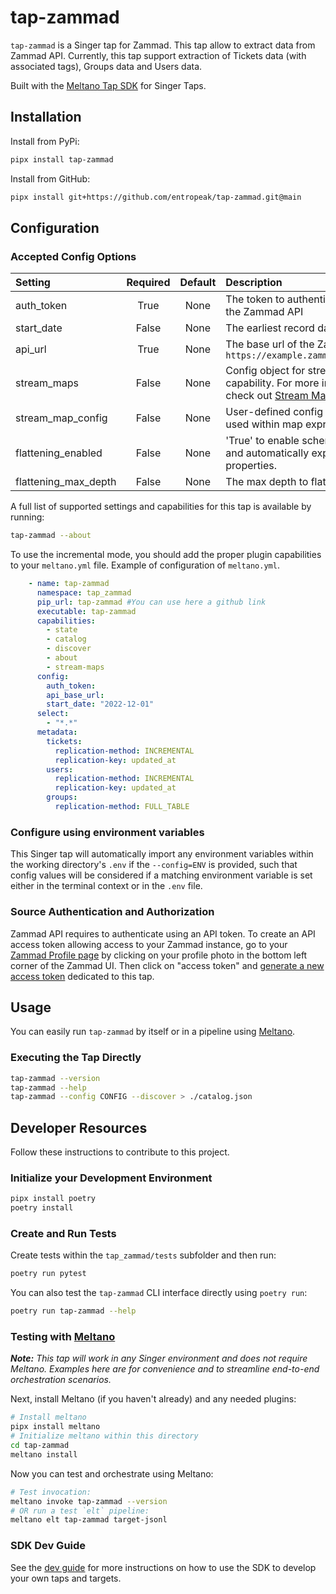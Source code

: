 # tap-zammad

`tap-zammad` is a Singer tap for Zammad.
This tap allow to extract data from Zammad API.
Currently, this tap support extraction of Tickets data (with associated tags), Groups data and Users data.

Built with the [Meltano Tap SDK](https://sdk.meltano.com) for Singer Taps.



## Installation

Install from PyPi:

```bash
pipx install tap-zammad
```


Install from GitHub:

```bash
pipx install git+https://github.com/entropeak/tap-zammad.git@main
```


## Configuration

### Accepted Config Options

<!--
Developer TODO: Provide a list of config options accepted by the tap.

This section can be created by copy-pasting the CLI output from:

```
tap-zammad --about --format=markdown
```
-->
| Setting             | Required | Default | Description |
|:--------------------|:--------:|:-------:|:------------|
| auth_token          | True     | None    | The token to authenticate against the Zammad API |
| start_date          | False    | None    | The earliest record date to sync |
| api_url             | True     | None    | The base url of the Zammad API e.g. `https://example.zammad.com/api/v1/` |
| stream_maps         | False    | None    | Config object for stream maps capability. For more information check out [Stream Maps](https://sdk.meltano.com/en/latest/stream_maps.html). |
| stream_map_config   | False    | None    | User-defined config values to be used within map expressions. |
| flattening_enabled  | False    | None    | 'True' to enable schema flattening and automatically expand nested properties. |
| flattening_max_depth| False    | None    | The max depth to flatten schemas. |

A full list of supported settings and capabilities for this
tap is available by running:


```bash
tap-zammad --about
```

To use the incremental mode, you should add the proper plugin capabilities to your `meltano.yml` file.
Example of configuration of `meltano.yml`.

```yaml
    - name: tap-zammad
      namespace: tap_zammad
      pip_url: tap-zammad #You can use here a github link
      executable: tap-zammad
      capabilities:
        - state
        - catalog
        - discover
        - about
        - stream-maps
      config:
        auth_token:
        api_base_url:
        start_date: "2022-12-01"
      select:
        - "*.*"
      metadata:
        tickets:
          replication-method: INCREMENTAL
          replication-key: updated_at
        users:
          replication-method: INCREMENTAL
          replication-key: updated_at
        groups:
          replication-method: FULL_TABLE
```

### Configure using environment variables

This Singer tap will automatically import any environment variables within the working directory's
`.env` if the `--config=ENV` is provided, such that config values will be considered if a matching
environment variable is set either in the terminal context or in the `.env` file.

### Source Authentication and Authorization

Zammad API requires to authenticate using an API token. To create an API access token allowing access to your Zammad instance, go to your [Zammad Profile page](https://user-docs.zammad.org/en/latest/extras/profile-and-settings.html#profile-settings) by clicking on your profile photo in the bottom left corner of the Zammad UI. Then click on "access token" and [generate a new access token](https://user-docs.zammad.org/en/latest/extras/profile-and-settings.html#user-profile-settings) dedicated to this tap. 

## Usage

You can easily run `tap-zammad` by itself or in a pipeline using [Meltano](https://meltano.com/).

### Executing the Tap Directly

```bash
tap-zammad --version
tap-zammad --help
tap-zammad --config CONFIG --discover > ./catalog.json
```

## Developer Resources

Follow these instructions to contribute to this project.

### Initialize your Development Environment

```bash
pipx install poetry
poetry install
```

### Create and Run Tests

Create tests within the `tap_zammad/tests` subfolder and
  then run:

```bash
poetry run pytest
```

You can also test the `tap-zammad` CLI interface directly using `poetry run`:

```bash
poetry run tap-zammad --help
```

### Testing with [Meltano](https://www.meltano.com)

_**Note:** This tap will work in any Singer environment and does not require Meltano.
Examples here are for convenience and to streamline end-to-end orchestration scenarios._

<!--
Developer TODO:
Your project comes with a custom `meltano.yml` project file already created. Open the `meltano.yml` and follow any "TODO" items listed in
the file.
-->

Next, install Meltano (if you haven't already) and any needed plugins:

```bash
# Install meltano
pipx install meltano
# Initialize meltano within this directory
cd tap-zammad
meltano install
```

Now you can test and orchestrate using Meltano:

```bash
# Test invocation:
meltano invoke tap-zammad --version
# OR run a test `elt` pipeline:
meltano elt tap-zammad target-jsonl
```

### SDK Dev Guide

See the [dev guide](https://sdk.meltano.com/en/latest/dev_guide.html) for more instructions on how to use the SDK to
develop your own taps and targets.
